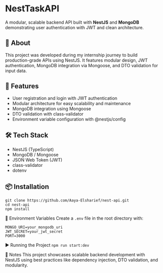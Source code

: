 
# NestTaskAPI

A modular, scalable backend API built with **NestJS** and **MongoDB** demonstrating user authentication with JWT and clean architecture.

## 📖 About

This project was developed during my internship journey to build production-grade APIs using NestJS. It features modular design, JWT authentication, MongoDB integration via Mongoose, and DTO validation for input data.

## 🚀 Features

- User registration and login with JWT authentication
- Modular architecture for easy scalability and maintenance
- MongoDB integration using Mongoose
- DTO validation with class-validator
- Environment variable configuration with @nestjs/config

## 🛠️ Tech Stack

- NestJS (TypeScript)
- MongoDB / Mongoose
- JSON Web Token (JWT)
- class-validator
- dotenv

## 📦 Installation

```
git clone https://github.com/Aaya-Elsharief/nest-api.git
cd nest-api
npm install
```
🧾 Environment Variables
Create a `.env` file in the root directory with:

```
MONGO_URI=your_mongodb_uri
JWT_SECRET=your_jwt_secret
PORT=3000
```
▶️ Running the Project
```npm run start:dev```


📝 Notes
This project showcases scalable backend development with NestJS using best practices like dependency injection, DTO validation, and modularity.
